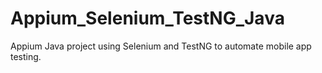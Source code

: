 # Appium_Selenium_TestNG_Java
Appium Java project using Selenium and TestNG to automate mobile app testing.
